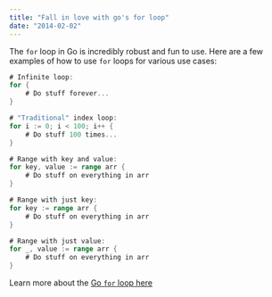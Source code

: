 ```yaml
---
title: "Fall in love with go's for loop"
date: "2014-02-02"
---
```

The `for` loop in Go is incredibly robust and fun to use. Here are a few examples of how to use `for` loops for various use cases:

```go
# Infinite loop:
for {
    # Do stuff forever...
}

# "Traditional" index loop:
for i := 0; i < 100; i++ {
    # Do stuff 100 times...
}

# Range with key and value:
for key, value := range arr {
    # Do stuff on everything in arr 
}

# Range with just key:
for key := range arr {
    # Do stuff on everything in arr 
}

# Range with just value:
for _, value := range arr {
    # Do stuff on everything in arr
}
```

Learn more about the [Go `for` loop here](http://golang.org/doc/effective_go.html#for)
